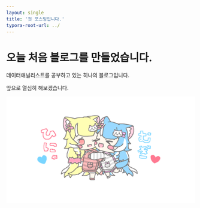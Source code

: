 ```yaml
---
layout: single
title: '첫 포스팅입니다.'
typora-root-url: ../
---
```


# 오늘 처음 블로그를 만들었습니다.

데이터애널리스트를 공부하고 있는 히나의 블로그입니다. 

앞으로 열심히 해보겠습니다.



![hinamugidakko-1](/images/2023-10-08-Fist/hinamugidakko-1-1696742548709-9.png)

